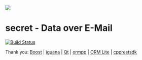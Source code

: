 ![](https://raw.github.com/qqlilichong/secret/master/logo.png)

secret - Data over E-Mail
=========================
[![Build Status](https://travis-ci.org/meolu/walle-web.svg?branch=master)](https://github.com/qqlilichong/secret)

Thank you:
[Boost](http://www.boost.org/) |
[iguana](https://github.com/qicosmos/iguana/) |
[Qt](https://www.qt.io/) |
[ormpp](https://github.com/qicosmos/ormpp/) |
[ORM Lite](https://github.com/BOT-Man-JL/ORM-Lite) |
[cpprestsdk](https://github.com/Microsoft/cpprestsdk)
